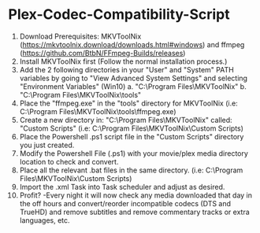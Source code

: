 # Plex-Codec-Compatibility-Script

1. Download Prerequisites: MKVToolNix (https://mkvtoolnix.download/downloads.html#windows) and ffmpeg (https://github.com/BtbN/FFmpeg-Builds/releases)
2. Install MKVToolNix first (Follow the normal installation process.)
3. Add the 2 following directories in your "User" and "System" PATH variables by going to "View Advanced System Settings" and selecting "Environment Variables" (Win10)
    a. "C:\Program Files\MKVToolNix"
    b. "C:\Program Files\MKVToolNix\tools"
5. Place the "ffmpeg.exe" in the "tools" directory for MKVToolNix (i.e: C:\Program Files\MKVToolNix\tools\ffmpeg.exe)
6. Create a new directory in: "C:\Program Files\MKVToolNix\" called: "Custom Scripts" (i.e: C:\Program Files\MKVToolNix\Custom Scripts)
7. Place the Powershell .ps1 script file in the "Custom Scripts" directory you just created.
8. Modify the Powershell File (.ps1) with your movie/plex media directory location to check and convert.
9. Place all the relevant .bat files in the same directory. (i.e: C:\Program Files\MKVToolNix\Custom Scripts)
10. Import the .xml Task into Task scheduler and adjust as desired.
11. Profit? 
-Every night it will now check any media downloaded that day in the off hours and convert/reorder incompatible codecs (DTS and TrueHD) and remove subtitles and remove commentary tracks or extra languages, etc.
